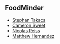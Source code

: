 ## FoodMinder

- [Stephan Takacs](https://github.com/stakacs2021)
- [Cameron Sweet](https://github.com/Cbsweet123)
- [Nicolas Reiss](https://github.com/abreiss)
- [Matthew Hernandez](https://github.com/matthernandezmh)
